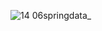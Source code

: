 
![14 06springdata_](https://github.com/user-attachments/assets/15188cdb-e860-4c25-8940-377749b372ab)

